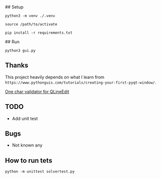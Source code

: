 ## Setup

```
python3 -m venv ./.venv
```

```
source /path/to/activate
```

```
pip install -r requirements.txt
```

## Run

```
python3 gui.py
```
## Thanks

This project heavily depends on what I learn from `https://www.pythonguis.com/tutorials/creating-your-first-pyqt-window/`.


[One char validator for QLineEdit](https://stackoverflow.com/questions/17908040/is-there-a-convenient-way-to-input-only-one-character-by-some-qt-widget)


## TODO
- Add unit test

## Bugs
- Not known any

## How to run tets

`python -m unittest solvertest.py`